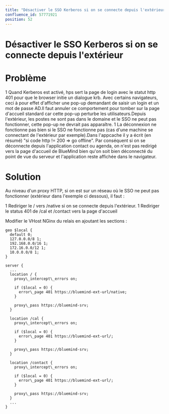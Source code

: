 ```yaml
---
title: "Désactiver le SSO Kerberos si on se connecte depuis l'extérieur"
confluence_id: 57771921
position: 52
---
```

# Désactiver le SSO Kerberos si on se connecte depuis l'extérieur


# Problème

1 Quand Kerberos est activé, hps sert la page de login avec le statut http 401 pour que le browser initie un dialogue krb. Avec certains navigateurs, ceci à pour effet d'afficher une pop-up demandant de saisir un login et un mot de passe AD.Il faut annuler ce comportement pour tomber sur la page d'accueil standard car cette pop-up perturbe les utilisateurs.Depuis l'extérieur, les postes ne sont pas dans le domaine et le SSO ne peut pas fonctionner, cette pop-up ne devrait pas apparaître.
1 La déconnexion ne fonctionne pas bien si le SSO ne fonctionne pas (cas d'une machine se connectant de l'extérieur par exemple).Dans l'appcache il y a écrit (en résumé) "si code http != 200 => go offline". Par conséquent si on se déconnecte depuis l'application contact ou agenda, on n'est pas redirigé vers la page d'accueil de BlueMind bien qu'on soit bien déconnecté du point de vue du serveur et l'application reste affichée dans le navigateur.


# Solution

Au niveau d'un proxy HTTP, si on est sur un réseau où le SSO ne peut pas fonctionner (extérieur dans l'exemple ci dessous), il faut :

1 Rediriger le / vers /native si on se connecte depuis l'extérieur.
1 Rediriger le status 401 de /cal et /contact vers la page d'accueil


Modifier le VHost NGinx du relais en ajoutant les sections :


```
geo $local {
  default 0;
  127.0.0.0/8 1;
  192.168.0.0/16 1;
  172.16.0.0/12 1;
  10.0.0.0/8 1;
}

server {
  ...
  location / {
    proxy\_intercept\_errors on;

    if ($local = 0) {
      error\_page 401 https://bluemind-ext-url/native;
    }

    proxy\_pass https://bluemind-srv;
  }

  location /cal {
    proxy\_intercept\_errors on;

    if ($local = 0) {
      error\_page 401 https://bluemind-ext-url/;
    }

    proxy\_pass https://bluemind-srv;
  }

  location /contact {
    proxy\_intercept\_errors on;

    if ($local = 0) {
      error\_page 401 https://bluemind-ext-url/;
    }

    proxy\_pass https://bluemind-srv;
  }
  ...
}
```


